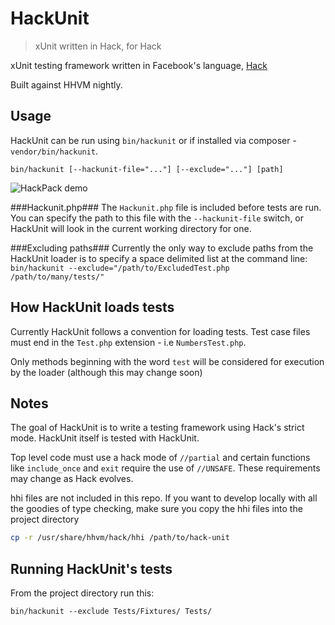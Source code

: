 HackUnit
========

> xUnit written in Hack, for Hack

xUnit testing framework written in Facebook's language, [Hack](http://docs.hhvm.com/manual/en/index.php)

Built against HHVM nightly.

Usage
-----
HackUnit can be run using `bin/hackunit` or if installed via composer - `vendor/bin/hackunit`.

```
bin/hackunit [--hackunit-file="..."] [--exclude="..."] [path]
```

![HackPack demo](https://raw.github.com/HackPack/HackUnit/master/screenshot.png "HackUnit demo")

###Hackunit.php###
The `Hackunit.php` file is included before tests are run. You can specify the path to this file with the `--hackunit-file` switch, or HackUnit will look in the current working directory for one.

###Excluding paths###
Currently the only way to exclude paths from the HackUnit loader is to specify a space delimited list at the command line: `bin/hackunit --exclude="/path/to/ExcludedTest.php /path/to/many/tests/"`

How HackUnit loads tests
------------------------
Currently HackUnit follows a convention for loading tests. Test case files must end in the `Test.php` extension - i.e `NumbersTest.php`.

Only methods beginning with the word `test` will be considered for execution by the loader (although this may change soon)

Notes
-----
The goal of HackUnit is to write a testing framework using Hack's strict mode. HackUnit itself is tested with HackUnit. 

Top level code must use a hack mode of `//partial` and certain functions like `include_once` and `exit` require the use of `//UNSAFE`. These requirements may change as Hack evolves.

hhi files are not included in this repo. If you want to develop locally with all the goodies of type checking, make sure you copy the hhi files into the project directory

```bash
cp -r /usr/share/hhvm/hack/hhi /path/to/hack-unit
```


Running HackUnit's tests
------------------------
From the project directory run this:

```
bin/hackunit --exclude Tests/Fixtures/ Tests/
```
